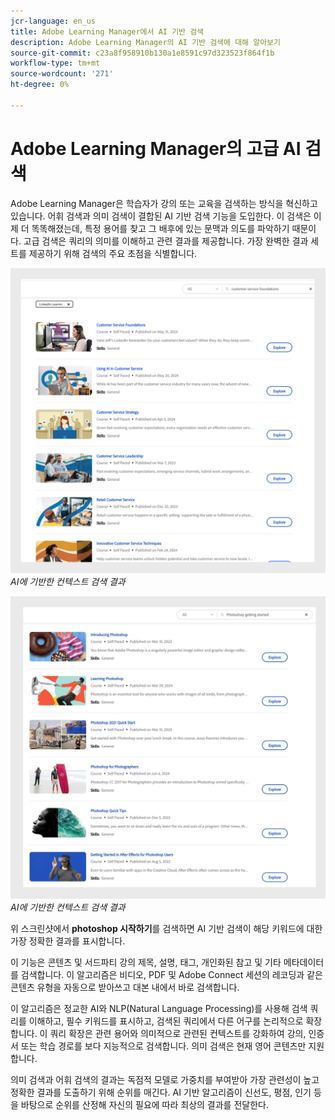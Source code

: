 ```yaml
---
jcr-language: en_us
title: Adobe Learning Manager에서 AI 기반 검색
description: Adobe Learning Manager의 AI 기반 검색에 대해 알아보기
source-git-commit: c23a8f958910b130a1e8591c97d323523f864f1b
workflow-type: tm+mt
source-wordcount: '271'
ht-degree: 0%

---
```


# Adobe Learning Manager의 고급 AI 검색

Adobe Learning Manager은 학습자가 강의 또는 교육을 검색하는 방식을 혁신하고 있습니다. 어휘 검색과 의미 검색이 결합된 AI 기반 검색 기능을 도입한다. 이 검색은 이제 더 똑똑해졌는데, 특정 용어를 찾고 그 배후에 있는 문맥과 의도를 파악하기 때문이다. 고급 검색은 쿼리의 의미를 이해하고 관련 결과를 제공합니다. 가장 완벽한 결과 세트를 제공하기 위해 검색의 주요 초점을 식별합니다.

![](assets/search-1.png)
_AI에 기반한 컨텍스트 검색 결과_

![](assets/search-2.png)
_AI에 기반한 컨텍스트 검색 결과_

위 스크린샷에서 **photoshop 시작하기**&#x200B;를 검색하면 AI 기반 검색이 해당 키워드에 대한 가장 정확한 결과를 표시합니다.

이 기능은 콘텐츠 및 서드파티 강의 제목, 설명, 태그, 개인화된 참고 및 기타 메타데이터를 검색합니다. 이 알고리즘은 비디오, PDF 및 Adobe Connect 세션의 레코딩과 같은 콘텐츠 유형을 자동으로 받아쓰고 대본 내에서 바로 검색합니다.

이 알고리즘은 정교한 AI와 NLP(Natural Language Processing)를 사용해 검색 쿼리를 이해하고, 필수 키워드를 표시하고, 검색된 쿼리에서 다른 어구를 논리적으로 확장합니다. 이 쿼리 확장은 관련 용어와 의미적으로 관련된 컨텍스트를 강화하여 강의, 인증서 또는 학습 경로를 보다 지능적으로 검색합니다. 의미 검색은 현재 영어 콘텐츠만 지원합니다.

의미 검색과 어휘 검색의 결과는 독점적 모델로 가중치를 부여받아 가장 관련성이 높고 정확한 결과를 도출하기 위해 순위를 매긴다. AI 기반 알고리즘이 신선도, 평점, 인기 등을 바탕으로 순위를 산정해 자신의 필요에 따라 최상의 결과를 전달한다.
